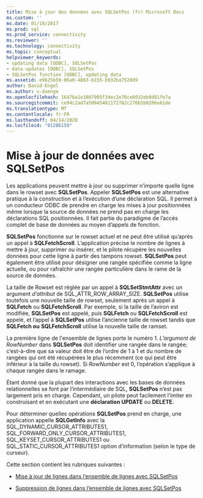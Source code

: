 ```yaml
---
title: Mise à jour des données avec SQLSetPos (fr) Microsoft Docs
ms.custom: ''
ms.date: 01/19/2017
ms.prod: sql
ms.prod_service: connectivity
ms.reviewer: ''
ms.technology: connectivity
ms.topic: conceptual
helpviewer_keywords:
- updating data [ODBC], SQLSetPos
- data updates [ODBC], SQLSetPos
- SQLSetPos function [ODBC], updating data
ms.assetid: e9625b59-06a0-4883-b155-b932ba7528d9
author: David-Engel
ms.author: v-daenge
ms.openlocfilehash: 16476a1e1007905f34ec2e70ce6032eb8d81fe7a
ms.sourcegitcommit: ce94c2ad7a50945481172782c270b5b0206e61de
ms.translationtype: MT
ms.contentlocale: fr-FR
ms.lasthandoff: 04/14/2020
ms.locfileid: "81286159"
---
```

# <a name="updating-data-with-sqlsetpos"></a>Mise à jour de données avec SQLSetPos
Les applications peuvent mettre à jour ou supprimer n’importe quelle ligne dans le rowset avec **SQLSetPos**. Appeler **SQLSetPos** est une alternative pratique à la construction et à l’exécution d’une déclaration SQL. Il permet à un conducteur ODBC de prendre en charge les mises à jour positionnées même lorsque la source de données ne prend pas en charge les déclarations SQL positionnées. Il fait partie du paradigme de l’accès complet de base de données au moyen d’appels de fonction.  
  
 **SQLSetPos** fonctionne sur le rowset actuel et ne peut être utilisé qu’après un appel à **SQLFetchScroll**. L’application précise le nombre de lignes à mettre à jour, supprimer ou insérer, et le pilote récupère les nouvelles données pour cette ligne à partir des tampons rowset. **SQLSetPos** peut également être utilisé pour désigner une rangée spécifiée comme la ligne actuelle, ou pour rafraîchir une rangée particulière dans le rame de la source de données.  
  
 La taille de Rowset est réglée par un appel à **SQLSetStmtAttr** avec un argument *d’attribut* de SQL_ATTR_ROW_ARRAY_SIZE. **SQLSetPos** utilise toutefois une nouvelle taille de rowset, seulement après un appel à **SQLFetch** ou **SQLFetchScroll**. Par exemple, si la taille de l’aviron est modifiée, **SQLSetPos** est appelé, puis **SQLFetch** ou **SQLFetchScroll** est appelé, et l’appel à **SQLSetPos** utilise l’ancienne taille de rowset tandis que **SQLFetch ou** **SQLFetchScroll** utilise la nouvelle taille de ramset.  
  
 La première ligne de l'ensemble de lignes porte le numéro 1. *L’argument de RowNumber* dans **SQLSetPos** doit identifier une rangée dans le rangée; c’est-à-dire que sa valeur doit être de l’ordre de 1 à 1 et du nombre de rangées qui ont été récupérées le plus récemment (ce qui peut être inférieur à la taille du rowset). Si *RowNumber* est 0, l’opération s’applique à chaque rangée dans le ramage.  
  
 Étant donné que la plupart des interactions avec les bases de données relationnelles se font par l’intermédiaire de SQL, **SQLSetPos** n’est pas largement pris en charge. Cependant, un pilote peut facilement l’imiter en construisant et en exécutant une **déclaration UPDATE** ou **DELETE.**  
  
 Pour déterminer quelles opérations **SQLSetPos** prend en charge, une application appelle **SQLGetInfo** avec la SQL_DYNAMIC_CURSOR_ATTRIBUTES1, SQL_FORWARD_ONLY_CURSOR_ATTRIBUTES1, SQL_KEYSET_CURSOR_ATTRIBUTES1 ou SQL_STATIC_CURSOR_ATTRIBUTES1 option d’information (selon le type de curseur).  
  
 Cette section contient les rubriques suivantes :  
  
-   [Mise à jour de lignes dans l’ensemble de lignes avec SQLSetPos](../../../odbc/reference/develop-app/updating-rows-in-the-rowset-with-sqlsetpos.md)  
  
-   [Suppression de lignes dans l’ensemble de lignes avec SQLSetPos](../../../odbc/reference/develop-app/deleting-rows-in-the-rowset-with-sqlsetpos.md)
